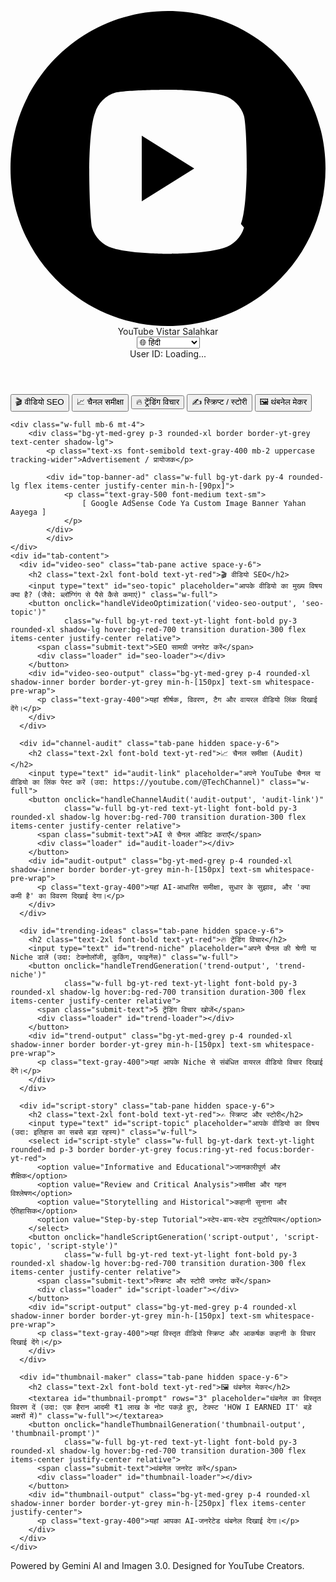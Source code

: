 
<meta name="google-site-verification" content="IBIxq7l1jTl5OYSP1t3NebJUiZ9_neYoZncfr7xwWxE" />
<script src="https://cdn.tailwindcss.com"></script>
<script>
  tailwind.config = {
    theme: {
      extend: {
        colors: {
          'yt-red': '#FF0000',
          'yt-dark': '#0f0f0f',
          'yt-light': '#ffffff',
          'yt-grey': '#272727',
          'yt-med-grey': '#333333',
        },
        fontFamily: {
          sans: ['Inter', 'sans-serif'],
        },
      }
    }
  }
</script>
<style>
  @import url('https://fonts.googleapis.com/css2?family=Inter:wght@300;400;600;700;800;900&display=swap');
  
  body {
    background-color: #0f0f0f;
    color: #ffffff;
    font-family: 'Inter', sans-serif;
    min-height: 100vh;
  }
  
  .tab-button.active {
    border-bottom: 3px solid #FF0000;
    color: #FF0000;
    font-weight: 700;
    background-color: #1a1a1a;
  }
  
  .loader {
    border: 4px solid #f3f3f3;
    border-top: 4px solid #FF0000;
    border-radius: 50%;
    width: 20px;
    height: 20px;
    animation: spin 1s linear infinite;
    margin: 0 auto;
    display: none;
  }
  
  .loading .loader {
    display: block;
  }
  .loading .submit-text {
    display: none;
  }

  @keyframes spin {
    0% { transform: rotate(0deg); }
    100% { transform: rotate(360deg); }
  }

  /* Custom input styling */
  input[type="text"], textarea, select {
    background-color: #1a1a1a !important;
    border: 1px solid #333333 !important;
    color: #ffffff !important;
    border-radius: 8px !important;
    padding: 10px !important;
  }
  
  /* Styling for the User ID box */
  .user-id-box {
    background-color: #272727;
    border: 1px dashed #FF0000;
    padding: 8px 12px;
    border-radius: 8px;
    font-size: 0.8rem;
    color: #FFDDDD;
  }
</style>

<div class="min-h-screen flex flex-col">
  <header class="bg-yt-dark sticky top-0 z-50 shadow-lg border-b border-yt-red/50">
    <div class="max-w-7xl mx-auto px-4 py-3 flex justify-between items-center">
      <div class="flex items-center space-x-2">
        <svg class="youtube-logo w-6 h-6 fill-yt-red" viewBox="0 0 24 24">
          <path d="M12 0C5.37 0 0 5.37 0 12s5.37 12 12 12 12-5.37 12-12S18.63 0 12 0zm5.79 16.5c-.21.74-.82 1.35-1.56 1.56C14.88 18.5 12 18.5 12 18.5s-2.88 0-4.23-.44c-.74-.21-1.35-.82-1.56-1.56C6 15.12 6 12 6 12s0-3.12.44-4.23c.21-.74.82-1.35 1.56-1.56C9.12 6 12 6 12 6s2.88 0 4.23.44c.74.21 1.35.82 1.56 1.56C18 8.88 18 12 18 12s0 3.12-.44 4.23zM10 14.5v-5l4 2.5z"/>
        </svg>
        <span class="text-xl font-extrabold text-yt-light tracking-tight">YouTube Vistar Salahkar</span>
      </div>
      <div class="flex items-center space-x-4">
         <select id="language-select" class="bg-yt-dark text-yt-light rounded-md p-2 border border-yt-grey text-sm focus:ring-yt-red focus:border-yt-red">
            <option value="Hindi">🌐 हिंदी</option>
            <option value="English">🇬🇧 English</option>
            <option value="Spanish">🇪🇸 Español</option>
            <option value="French">🇫🇷 Français</option>
            <option value="Japanese">🇯🇵 日本語</option>
         </select>
        <div class="user-id-box">
          User ID: <span id="user-id">Loading...</span>
        </div>
      </div>
    </div>
  </header>

  <main class="flex-grow max-w-7xl mx-auto w-full px-4 sm:px-6 lg:px-8 py-6">
    <div class="flex border-b border-yt-grey overflow-x-auto whitespace-nowrap mb-6">
      <button class="tab-button px-4 py-3 text-center text-sm font-medium transition duration-300 active" data-tab="video-seo">🎬 वीडियो SEO</button>
      <button class="tab-button px-4 py-3 text-center text-sm font-medium transition duration-300" data-tab="channel-audit">📈 चैनल समीक्षा</button>
      <button class="tab-button px-4 py-3 text-center text-sm font-medium transition duration-300" data-tab="trending-ideas">🔥 ट्रेंडिंग विचार</button>
      <button class="tab-button px-4 py-3 text-center text-sm font-medium transition duration-300" data-tab="script-story">✍️ स्क्रिप्ट / स्टोरी</button>
      <button class="tab-button px-4 py-3 text-center text-sm font-medium transition duration-300" data-tab="thumbnail-maker">🖼️ थंबनेल मेकर</button>
    </div>
    
    <div class="w-full mb-6 mt-4">
        <div class="bg-yt-med-grey p-3 rounded-xl border border-yt-grey text-center shadow-lg">
            <p class="text-xs font-semibold text-gray-400 mb-2 uppercase tracking-wider">Advertisement / प्रायोजक</p>
            
            <div id="top-banner-ad" class="w-full bg-yt-dark py-4 rounded-lg flex items-center justify-center min-h-[90px]">
                <p class="text-gray-500 font-medium text-sm">
                    [ Google AdSense Code Ya Custom Image Banner Yahan Aayega ]
                </p>
            </div>
            </div>
    </div>
    <div id="tab-content">
      <div id="video-seo" class="tab-pane active space-y-6">
        <h2 class="text-2xl font-bold text-yt-red">🎬 वीडियो SEO</h2>
        <input type="text" id="seo-topic" placeholder="आपके वीडियो का मुख्य विषय क्या है? (जैसे: ब्लॉग्गिंग से पैसे कैसे कमाएं)" class="w-full">
        <button onclick="handleVideoOptimization('video-seo-output', 'seo-topic')" 
                class="w-full bg-yt-red text-yt-light font-bold py-3 rounded-xl shadow-lg hover:bg-red-700 transition duration-300 flex items-center justify-center relative">
          <span class="submit-text">SEO सामग्री जनरेट करें</span>
          <div class="loader" id="seo-loader"></div>
        </button>
        <div id="video-seo-output" class="bg-yt-med-grey p-4 rounded-xl shadow-inner border border-yt-grey min-h-[150px] text-sm whitespace-pre-wrap">
          <p class="text-gray-400">यहां शीर्षक, विवरण, टैग और वायरल वीडियो लिंक दिखाई देंगे।</p>
        </div>
      </div>

      <div id="channel-audit" class="tab-pane hidden space-y-6">
        <h2 class="text-2xl font-bold text-yt-red">📈 चैनल समीक्षा (Audit)</h2>
        <input type="text" id="audit-link" placeholder="अपने YouTube चैनल या वीडियो का लिंक पेस्ट करें (उदा: https://youtube.com/@TechChannel)" class="w-full">
        <button onclick="handleChannelAudit('audit-output', 'audit-link')"
                class="w-full bg-yt-red text-yt-light font-bold py-3 rounded-xl shadow-lg hover:bg-red-700 transition duration-300 flex items-center justify-center relative">
          <span class="submit-text">AI से चैनल ऑडिट कराएँ</span>
          <div class="loader" id="audit-loader"></div>
        </button>
        <div id="audit-output" class="bg-yt-med-grey p-4 rounded-xl shadow-inner border border-yt-grey min-h-[150px] text-sm whitespace-pre-wrap">
          <p class="text-gray-400">यहां AI-आधारित समीक्षा, सुधार के सुझाव, और 'क्या कमी है' का विवरण दिखाई देगा।</p>
        </div>
      </div>
      
      <div id="trending-ideas" class="tab-pane hidden space-y-6">
        <h2 class="text-2xl font-bold text-yt-red">🔥 ट्रेंडिंग विचार</h2>
        <input type="text" id="trend-niche" placeholder="अपने चैनल की श्रेणी या Niche डालें (उदा: टेक्नोलॉजी, कुकिंग, फाइनेंस)" class="w-full">
        <button onclick="handleTrendGeneration('trend-output', 'trend-niche')"
                class="w-full bg-yt-red text-yt-light font-bold py-3 rounded-xl shadow-lg hover:bg-red-700 transition duration-300 flex items-center justify-center relative">
          <span class="submit-text">5 ट्रेंडिंग विचार खोजें</span>
          <div class="loader" id="trend-loader"></div>
        </button>
        <div id="trend-output" class="bg-yt-med-grey p-4 rounded-xl shadow-inner border border-yt-grey min-h-[150px] text-sm whitespace-pre-wrap">
          <p class="text-gray-400">यहां आपके Niche से संबंधित वायरल वीडियो विचार दिखाई देंगे।</p>
        </div>
      </div>

      <div id="script-story" class="tab-pane hidden space-y-6">
        <h2 class="text-2xl font-bold text-yt-red">✍️ स्क्रिप्ट और स्टोरी</h2>
        <input type="text" id="script-topic" placeholder="आपके वीडियो का विषय (उदा: इतिहास का सबसे बड़ा रहस्य)" class="w-full">
        <select id="script-style" class="w-full bg-yt-dark text-yt-light rounded-md p-3 border border-yt-grey focus:ring-yt-red focus:border-yt-red">
          <option value="Informative and Educational">जानकारीपूर्ण और शैक्षिक</option>
          <option value="Review and Critical Analysis">समीक्षा और गहन विश्लेषण</option>
          <option value="Storytelling and Historical">कहानी सुनाना और ऐतिहासिक</option>
          <option value="Step-by-step Tutorial">स्टेप-बाय-स्टेप ट्यूटोरियल</option>
        </select>
        <button onclick="handleScriptGeneration('script-output', 'script-topic', 'script-style')"
                class="w-full bg-yt-red text-yt-light font-bold py-3 rounded-xl shadow-lg hover:bg-red-700 transition duration-300 flex items-center justify-center relative">
          <span class="submit-text">स्क्रिप्ट और स्टोरी जनरेट करें</span>
          <div class="loader" id="script-loader"></div>
        </button>
        <div id="script-output" class="bg-yt-med-grey p-4 rounded-xl shadow-inner border border-yt-grey min-h-[150px] text-sm whitespace-pre-wrap">
          <p class="text-gray-400">यहां विस्तृत वीडियो स्क्रिप्ट और आकर्षक कहानी के विचार दिखाई देंगे।</p>
        </div>
      </div>

      <div id="thumbnail-maker" class="tab-pane hidden space-y-6">
        <h2 class="text-2xl font-bold text-yt-red">🖼️ थंबनेल मेकर</h2>
        <textarea id="thumbnail-prompt" rows="3" placeholder="थंबनेल का विस्तृत विवरण दें (उदा: एक हैरान आदमी ₹1 लाख के नोट पकड़े हुए, टेक्स्ट 'HOW I EARNED IT' बड़े अक्षरों में)" class="w-full"></textarea>
        <button onclick="handleThumbnailGeneration('thumbnail-output', 'thumbnail-prompt')"
                class="w-full bg-yt-red text-yt-light font-bold py-3 rounded-xl shadow-lg hover:bg-red-700 transition duration-300 flex items-center justify-center relative">
          <span class="submit-text">थंबनेल जनरेट करें</span>
          <div class="loader" id="thumbnail-loader"></div>
        </button>
        <div id="thumbnail-output" class="bg-yt-med-grey p-4 rounded-xl shadow-inner border border-yt-grey min-h-[250px] flex items-center justify-center">
          <p class="text-gray-400">यहां आपका AI-जनरेटेड थंबनेल दिखाई देगा।</p>
        </div>
      </div>
    </div>
  </main>

  <footer class="bg-yt-dark py-4 text-center text-gray-500 text-sm border-t border-yt-grey">
    <p>Powered by Gemini AI and Imagen 3.0. Designed for YouTube Creators.</p>
  </footer>
</div>

<script>
  // --- Global Setup and Utility Functions ---
  const GEMINI_MODEL = "gemini-2.5-flash-preview-05-20";
  const IMAGEN_MODEL = "imagen-3.0-generate-002";
  
  // ****** YAHAN AAPKI GEMINI API KEY PASTE KI GAYI HAI ******
  // Note: Your key should be exactly inside the quotes, without extra spaces or quotes.
  const apiKey = "AIzaSyDdvSRrEzB8YbQ8F_8PyYKmPUfPA_GQ_xU"; 
  // ****************************************************

  let userId = 'USER-' + (crypto.randomUUID ? crypto.randomUUID() : Math.random().toString(36).substring(2, 9));

  function setUserIdDisplay() {
      document.getElementById('user-id').textContent = userId;
  }
  
  // XHR Utility for making AI calls (used for better stability)
  function callAPI(url, payload, isImage = false) {
    return new Promise((resolve, reject) => {
      // API Key Check
      if (apiKey === "YOUR_GEMINI_API_KEY_HERE" || !apiKey) {
           return reject(new Error('API Key Missing: कृपया कोड में अपनी API Key डालें।'));
      }
      
      const xhr = new XMLHttpRequest();
      xhr.open('POST', url, true);
      xhr.setRequestHeader('Content-Type', 'application/json');

      xhr.onload = function() {
        if (xhr.status === 200) {
          try {
            const result = JSON.parse(xhr.responseText);
            resolve(result);
          } catch (e) {
            console.error("API Response Parsing Error:", e);
            reject(new Error('API Response Parsing Error.'));
          }
        } else {
          console.error(`API Call Failed with status: ${xhr.status}, response: ${xhr.responseText}`);
          // Provide more helpful error for unauthorized/quota issues
          if (xhr.status === 400 || xhr.status === 403) {
             reject(new Error(`API त्रुटि (HTTP ${xhr.status}): आपकी API Key गलत हो सकती है या आपका कोटा खत्म हो गया है।`));
          } else {
             reject(new Error(`सर्वर त्रुटि: HTTP ${xhr.status}`));
          }
        }
      };

      xhr.onerror = function() {
        console.error("Network Error during API Call.");
        reject(new Error('नेटवर्क त्रुटि: सर्वर तक नहीं पहुँचा जा सका।'));
      };
      
      xhr.timeout = 60000; // 60 seconds timeout
      xhr.send(JSON.stringify(payload));
    });
  }

  // Helper to update UI (Error or Success)
  function updateOutput(outputId, content, type = 'text') {
    const outputDiv = document.getElementById(outputId);
    if (!outputDiv) return;

    if (type === 'error') {
      outputDiv.innerHTML = `
        <div class="text-red-500 font-bold mb-2 flex items-center space-x-2">
          <svg xmlns="http://www.w3.org/2000/svg" class="h-6 w-6" fill="none" viewBox="0 0 24 24" stroke="currentColor"><path stroke-linecap="round" stroke-linejoin="round" stroke-width="2" d="M12 9v2m0 4h.01m-6.938 4h13.856c1.54 0 2.502-1.667 1.732-3L13.732 4c-.77-1.333-2.694-1.333-3.464 0L3.3 16c-.77 1.333.192 3 1.732 3z"/></svg>
          <span>त्रुटि (Error)</span>
        </div>
        <p class="text-gray-300">${content}</p>
        <p class="text-yellow-400 mt-2">समस्या जारी रहने पर अपनी API Key जांचें।</p>
      `;
    } else if (type === 'image') {
        outputDiv.innerHTML = `<img src="${content}" alt="Generated Thumbnail" class="max-w-full h-auto rounded-lg shadow-xl border-4 border-yt-red/50">`;
    } else {
      outputDiv.textContent = content;
    }
  }
  
  // Helper to toggle loading state
  function toggleLoading(loaderId, button, isLoading) {
      const loader = document.getElementById(loaderId);
      const submitText = button.querySelector('.submit-text');
      if (isLoading) {
          button.classList.add('loading');
          loader.style.display = 'block';
          submitText.style.display = 'none';
          button.disabled = true;
      } else {
          button.classList.remove('loading');
          loader.style.display = 'none';
          submitText.style.display = 'block';
          button.disabled = false;
      }
  }


  // --- Tab Switching Logic ---
  document.querySelectorAll('.tab-button').forEach(button => {
    button.addEventListener('click', () => {
      document.querySelectorAll('.tab-button').forEach(btn => btn.classList.remove('active', 'text-yt-red', 'font-bold'));
      document.querySelectorAll('.tab-pane').forEach(pane => pane.classList.add('hidden'));

      button.classList.add('active', 'text-yt-red', 'font-bold');
      document.getElementById(button.dataset.tab).classList.remove('hidden');
    });
  });

  // --- Core API Functions ---

  async function callGemini(systemPrompt, userQuery) {
    const selectedLanguage = document.getElementById('language-select').value;

    const payload = {
        contents: [{ parts: [{ text: userQuery }] }],
        tools: [{ "google_search": {} }],
        systemInstruction: {
            parts: [{ text: `${systemPrompt}। आपका आउटपुट पूरी तरह से ${selectedLanguage} भाषा में होना चाहिए।` }]
        },
    };

    const url = `https://generativelanguage.googleapis.com/v1beta/models/${GEMINI_MODEL}:generateContent?key=${apiKey}`;

    const result = await callAPI(url, payload);
    return result?.candidates?.[0]?.content?.parts?.[0]?.text || "AI परिणाम प्राप्त नहीं हुआ।";
  }

  async function callImagen(prompt) {
    const payload = {
        instances: [{ prompt: prompt }],
        parameters: { "sampleCount": 1 }
    };
    
    const url = `https://generativelanguage.googleapis.com/v1beta/models/${IMAGEN_MODEL}:predict?key=${apiKey}`;

    const result = await callAPI(url, payload);
    return result?.predictions?.[0]?.bytesBase64Encoded;
  }
  

  // --- Feature Handlers ---

  async function handleVideoOptimization(outputId, topicId) {
      const topic = document.getElementById(topicId).value.trim();
      const loaderId = 'seo-loader';
      const button = document.querySelector(`#video-seo button`);

      if (!topic) return updateOutput(outputId, 'कृपया वीडियो का विषय दर्ज करें।', 'error');

      try {
          toggleLoading(loaderId, button, true);
          updateOutput(outputId, 'AI द्वारा SEO सामग्री जनरेट की जा रही है... कृपया प्रतीक्षा करें।');
          
          const systemPrompt = "आप एक विशेषज्ञ YouTube SEO सलाहकार हैं। दिए गए विषय के लिए, 1. दो शीर्षक (एक SEO-अनुकूल, एक क्लिक-आकर्षक), 2. एक विस्तृत विवरण (जिसमें हैशटैग, CTA, और टाइमस्टैम्प का Placeholder हो), और 3. 10 सबसे प्रभावी टैग प्रदान करें। आउटपुट को स्पष्ट रूप से फॉर्मेट करें।";
          const userQuery = `विषय: ${topic}`;

          const rawText = await callGemini(systemPrompt, userQuery);
          
          updateOutput(outputId, rawText, 'text');

      } catch (e) {
          updateOutput(outputId, `SEO जनरेशन विफल: ${e.message}`, 'error');
      } finally {
          toggleLoading(loaderId, button, false);
      }
  }

  async function handleChannelAudit(outputId, linkId) {
      const link = document.getElementById(linkId).value.trim();
      const loaderId = 'audit-loader';
      const button = document.querySelector(`#channel-audit button`);

      if (!link) return updateOutput(outputId, 'कृपया चैनल या वीडियो का लिंक दर्ज करें।', 'error');

      try {
          toggleLoading(loaderId, button, true);
          updateOutput(outputId, 'AI द्वारा चैनल का विश्लेषण किया जा रहा है... कृपया प्रतीक्षा करें।');

          const systemPrompt = "आप एक YouTube ग्रोथ विशेषज्ञ हैं। दिए गए चैनल/वीडियो लिंक का विश्लेषण करें (सार्वजनिक जानकारी के आधार पर)। 1. मुख्य कमियाँ (What is Missing), 2. ग्रोथ के लिए 5 ठोस कदम (What to Do) प्रदान करें।";
          const userQuery = `चैनल/वीडियो लिंक: ${link}`;

          const rawText = await callGemini(systemPrompt, userQuery);
          
          updateOutput(outputId, rawText, 'text');

      } catch (e) {
          updateOutput(outputId, `ऑडिट जनरेशन विफल: ${e.message}`, 'error');
      } finally {
          toggleLoading(loaderId, button, false);
      }
  }

  async function handleTrendGeneration(outputId, nicheId) {
      const niche = document.getElementById(nicheId).value.trim();
      const loaderId = 'trend-loader';
      const button = document.querySelector(`#trending-ideas button`);

      if (!niche) return updateOutput(outputId, 'कृपया अपने चैनल की Niche (श्रेणी) दर्ज करें।', 'error');

      try {
          toggleLoading(loaderId, button, true);
          updateOutput(outputId, 'AI द्वारा ट्रेंडिंग विचारों की खोज की जा रही है... कृपया प्रतीक्षा करें।');

          const systemPrompt = "आप एक मार्केट रिसर्च एक्सपर्ट हैं। दिए गए Niche से संबंधित, Google Search Grounding का उपयोग करके 5 सबसे वर्तमान (Trending) और क्लिक-योग्य वीडियो टॉपिक के आइडिया दें। हर टॉपिक को स्पष्ट शीर्षक और संक्षिप्त विवरण के साथ प्रदान करें।";
          const userQuery = `Niche: ${niche}`;

          const rawText = await callGemini(systemPrompt, userQuery);
          
          updateOutput(outputId, rawText, 'text');

      } catch (e) {
          updateOutput(outputId, `ट्रेंड जनरेशन विफल: ${e.message}`, 'error');
      } finally {
          toggleLoading(loaderId, button, false);
      }
  }
  
  async function handleScriptGeneration(outputId, topicId, styleId) {
      const topic = document.getElementById(topicId).value.trim();
      const style = document.getElementById(styleId).value;
      const loaderId = 'script-loader';
      const button = document.querySelector(`#script-story button`);

      if (!topic) return updateOutput(outputId, 'कृपया स्क्रिप्ट के लिए विषय दर्ज करें।', 'error');

      try {
          toggleLoading(loaderId, button, true);
          updateOutput(outputId, `AI द्वारा ${style} स्टाइल में स्क्रिप्ट लिखी जा रही है... कृपया प्रतीक्षा करें।`);

          const systemPrompt = `आप एक पेशेवर पटकथा लेखक हैं। दिए गए विषय और स्टाइल के आधार पर, एक विस्तृत (कम से कम 300 शब्द), बोलने योग्य वीडियो स्क्रिप्ट (हुक, 3 मुख्य बिंदु, निष्कर्ष/CTA सहित) और एक भावनात्मक रूप से आकर्षक स्टोरी आइडिया (Emotional Hook) तैयार करें।`;
          const userQuery = `विषय: ${topic}, स्टाइल: ${style}`;

          const rawText = await callGemini(systemPrompt, userQuery);
          
          updateOutput(outputId, rawText, 'text');

      } catch (e) {
          updateOutput(outputId, `स्क्रिप्ट जनरेशन विफल: ${e.message}`, 'error');
      } finally {
          toggleLoading(loaderId, button, false);
      }
  }

  async function handleThumbnailGeneration(outputId, promptId) {
      const prompt = document.getElementById(promptId).value.trim();
      const loaderId = 'thumbnail-loader';
      const button = document.querySelector(`#thumbnail-maker button`);

      if (!prompt) return updateOutput(outputId, 'कृपया थंबनेल का विस्तृत विवरण दर्ज करें।', 'error');

      try {
          toggleLoading(loaderId, button, true);
          updateOutput(outputId, 'AI द्वारा थंबनेल बनाया जा रहा है... कृपया प्रतीक्षा करें।');

          const rawBase64 = await callImagen(prompt);
          
          if (rawBase64) {
              const imageUrl = `data:image/jpeg;base64,${rawBase64}`;
              updateOutput(outputId, imageUrl, 'image');
          } else {
              updateOutput(outputId, 'थंबनेल बनाने में असमर्थ। कृपया प्रॉम्प्ट बदलें।', 'error');
          }

      } catch (e) {
          updateOutput(outputId, `थंबनेल जनरेशन विफल: ${e.message}`, 'error');
      } finally {
          toggleLoading(loaderId, button, false);
      }
  }
  
  // Initialize on load
  document.addEventListener('DOMContentLoaded', () => {
    setUserIdDisplay();
    
    // Auto-select the first tab
    document.querySelector('.tab-button').click();
  });
</script>
